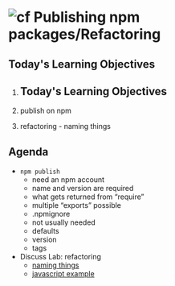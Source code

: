 ![cf](http://i.imgur.com/7v5ASc8.png) Publishing npm packages/Refactoring
===

## Today's Learning Objectives

1. ## Today's Learning Objectives

1. publish on npm
2. refactoring - naming things

## Agenda

* `npm publish`
	* need an npm account
	* name and version are required
	* what gets returned from “require”
	* multiple “exports” possible
	* .npmignore
	* not usually needed
	* defaults
	* version
	* tags
* Discuss Lab: refactoring
	* [naming things](http://arlobelshee.com/good-naming-is-a-process-not-a-single-step/)
	* [javascript example](http://martinfowler.com/articles/refactoring-video-store-js/)


